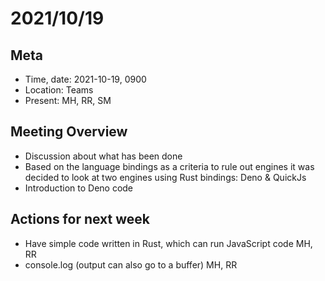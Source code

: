 # 2021/10/19

## Meta

- Time, date: 2021-10-19, 0900
- Location: Teams
- Present: MH, RR, SM

## Meeting Overview

- Discussion about what has been done
- Based on the language bindings as a criteria to rule out engines it was decided to look at two engines using Rust bindings: Deno & QuickJs
- Introduction to Deno code

## Actions for next week

- Have simple code written in Rust, which can run JavaScript code MH, RR
- console.log (output can also go to a buffer) MH, RR